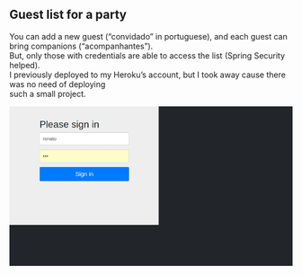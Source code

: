 <h2>Guest list for a party</h2>

<p>You can add a new guest (“convidado” in portuguese), and each guest can bring companions (“acompanhantes”). </br> 
  But, only those with credentials are able to access the list (Spring Security helped). </br>
  I previously deployed to my Heroku’s account, but I took away cause there was no need of deploying </br>
  such a small project.
</p>


<p align="center">
  <img src="https://github.com/renatogondin/list-of-guests-spring-and-thymeleaf/blob/master/gestao-festa.gif" alt="animated" />
</p>
